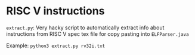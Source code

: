 # RISC V instructions

`extract.py`: Very hacky script to automatically extract info about instructions
from RISC V spec tex file for copy pasting into `ELFParser.java`

Example: `python3 extract.py rv32i.txt`

